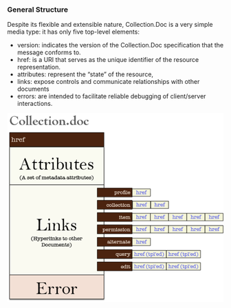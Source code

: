 ### General Structure

Despite its flexible and extensible nature, Collection.Doc is a very simple media type: it has only five top-level elements: 

- version: indicates the version of the Collection.Doc specification that the message conforms to.
- href: is a URI that serves as the unique identifier of the resource representation.
- attributes: represent the “state” of the resource,
- links: expose controls and communicate relationships with other documents 
- errors: are intended to facilitate reliable debugging of client/server interactions.


![Collection.Doc diagram](/img/collection+doc+json.png)